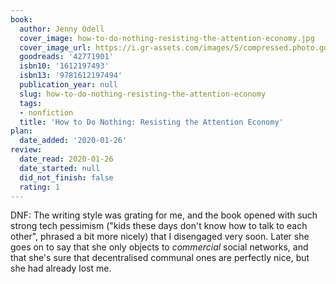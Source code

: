 ```yaml
---
book:
  author: Jenny Odell
  cover_image: how-to-do-nothing-resisting-the-attention-economy.jpg
  cover_image_url: https://i.gr-assets.com/images/S/compressed.photo.goodreads.com/books/1550724373l/42771901._SX98_.jpg
  goodreads: '42771901'
  isbn10: '1612197493'
  isbn13: '9781612197494'
  publication_year: null
  slug: how-to-do-nothing-resisting-the-attention-economy
  tags:
  - nonfiction
  title: 'How to Do Nothing: Resisting the Attention Economy'
plan:
  date_added: '2020-01-26'
review:
  date_read: 2020-01-26
  date_started: null
  did_not_finish: false
  rating: 1
---
```


DNF: The writing style was grating for me, and the book opened with such strong tech pessimism ("kids these days don't know how to talk to each other", phrased a bit more nicely) that I disengaged very soon. Later she goes on to say that she only objects to *commercial* social networks, and that she's sure that decentralised communal ones are perfectly nice, but she had already lost me.
